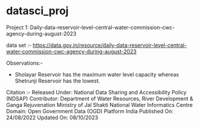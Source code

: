 # datasci_proj

Project 1: Daily-data-reservoir-level-central-water-commission-cwc-agency-during-august-2023

data set :-
https://data.gov.in/resource/daily-data-reservoir-level-central-water-commission-cwc-agency-during-august-2023

Observations:-
* Sholayar Reservoir has the maximum water level capacity whereas Shetrunji Reservoir has the lowest.

Citation :-
Released Under: National Data Sharing and Accessibility Policy (NDSAP)
Contributor: Department of Water Resources, River Development & Ganga Rejuvenation Ministry of Jal Shakti National Water Informatics Centre
Domain: Open Government Data (OGD) Platform India
Published On: 24/08/2022
Updated On: 08/10/2023

